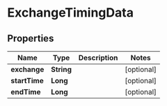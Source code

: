 # ExchangeTimingData

## Properties
Name | Type | Description | Notes
------------ | ------------- | ------------- | -------------
**exchange** | **String** |  |  [optional]
**startTime** | **Long** |  |  [optional]
**endTime** | **Long** |  |  [optional]

